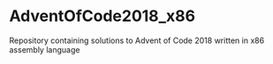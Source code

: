 # AdventOfCode2018_x86
Repository containing solutions to Advent of Code 2018 written in x86 assembly language
